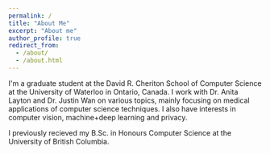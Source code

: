 ```yaml
---
permalink: /
title: "About Me"
excerpt: "About me"
author_profile: true
redirect_from: 
  - /about/
  - /about.html
---
```


I'm a graduate student at the David R. Cheriton School of Computer Science at the University of Waterloo in Ontario, Canada. I work with Dr. Anita Layton and Dr. Justin Wan on various topics, mainly focusing on medical applications of computer science techniques. I also have interests in computer vision, machine+deep learning and privacy.

I previously recieved my B.Sc. in Honours Computer Science at the University of British Columbia.
